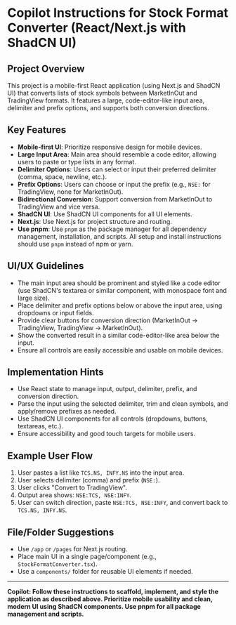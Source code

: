 # Copilot Instructions for Stock Format Converter (React/Next.js with ShadCN UI)

## Project Overview

This project is a mobile-first React application (using Next.js and ShadCN UI) that converts lists of stock symbols between MarketInOut and TradingView formats. It features a large, code-editor-like input area, delimiter and prefix options, and supports both conversion directions.

## Key Features

-   **Mobile-first UI**: Prioritize responsive design for mobile devices.
-   **Large Input Area**: Main area should resemble a code editor, allowing users to paste or type lists in any format.
-   **Delimiter Options**: Users can select or input their preferred delimiter (comma, space, newline, etc.).
-   **Prefix Options**: Users can choose or input the prefix (e.g., `NSE:` for TradingView, none for MarketInOut).
-   **Bidirectional Conversion**: Support conversion from MarketInOut to TradingView and vice versa.
-   **ShadCN UI**: Use ShadCN UI components for all UI elements.
-   **Next.js**: Use Next.js for project structure and routing.
-   **Use pnpm**: Use `pnpm` as the package manager for all dependency management, installation, and scripts. All setup and install instructions should use `pnpm` instead of npm or yarn.

## UI/UX Guidelines

-   The main input area should be prominent and styled like a code editor (use ShadCN's textarea or similar component, with monospace font and large size).
-   Place delimiter and prefix options below or above the input area, using dropdowns or input fields.
-   Provide clear buttons for conversion direction (MarketInOut → TradingView, TradingView → MarketInOut).
-   Show the converted result in a similar code-editor-like area below the input.
-   Ensure all controls are easily accessible and usable on mobile devices.

## Implementation Hints

-   Use React state to manage input, output, delimiter, prefix, and conversion direction.
-   Parse the input using the selected delimiter, trim and clean symbols, and apply/remove prefixes as needed.
-   Use ShadCN UI components for all controls (dropdowns, buttons, textareas, etc.).
-   Ensure accessibility and good touch targets for mobile users.

## Example User Flow

1. User pastes a list like `TCS.NS, INFY.NS` into the input area.
2. User selects delimiter (comma) and prefix (`NSE:`).
3. User clicks "Convert to TradingView".
4. Output area shows: `NSE:TCS, NSE:INFY`.
5. User can switch direction, paste `NSE:TCS, NSE:INFY`, and convert back to `TCS.NS, INFY.NS`.

## File/Folder Suggestions

-   Use `/app` or `/pages` for Next.js routing.
-   Place main UI in a single page/component (e.g., `StockFormatConverter.tsx`).
-   Use a `components/` folder for reusable UI elements if needed.

---

**Copilot: Follow these instructions to scaffold, implement, and style the application as described above. Prioritize mobile usability and clean, modern UI using ShadCN components. Use pnpm for all package management and scripts.**
